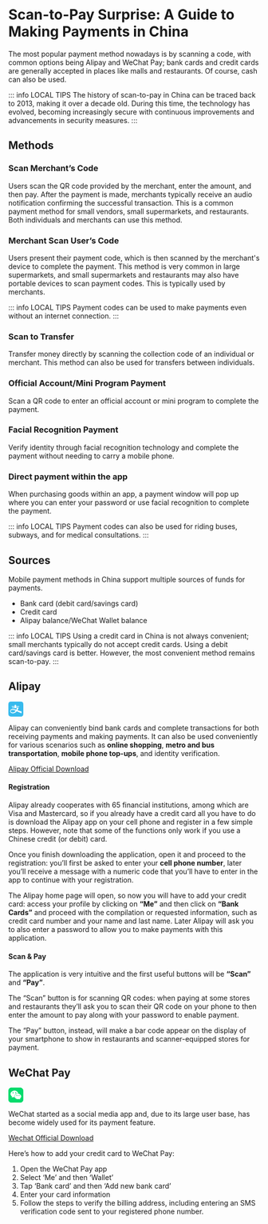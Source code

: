 # Scan-to-Pay Surprise: A Guide to Making Payments in China

The most popular payment method nowadays is by scanning a code, with common options being Alipay and WeChat Pay; bank cards and credit cards are generally accepted in places like malls and restaurants. Of course, cash can also be used.

::: info LOCAL TIPS
The history of scan-to-pay in China can be traced back to 2013, making it over a decade old. During this time, the technology has evolved, becoming increasingly secure with continuous improvements and advancements in security measures.
:::

## Methods

### Scan Merchant’s Code

Users scan the QR code provided by the merchant, enter the amount, and then pay. After the payment is made, merchants typically receive an audio notification confirming the successful transaction. This is a common payment method for small vendors, small supermarkets, and restaurants. Both individuals and merchants can use this method.

### Merchant Scan User’s Code

Users present their payment code, which is then scanned by the merchant's device to complete the payment. This method is very common in large supermarkets, and small supermarkets and restaurants may also have portable devices to scan payment codes. This is typically used by merchants.

::: info LOCAL TIPS
Payment codes can be used to make payments even without an internet connection.
:::

### Scan to Transfer

Transfer money directly by scanning the collection code of an individual or merchant. This method can also be used for transfers between individuals.

### Official Account/Mini Program Payment

Scan a QR code to enter an official account or mini program to complete the payment.

### Facial Recognition Payment

Verify identity through facial recognition technology and complete the payment without needing to carry a mobile phone.

### Direct payment within the app

When purchasing goods within an app, a payment window will pop up where you can enter your password or use facial recognition to complete the payment.

::: info LOCAL TIPS
Payment codes can also be used for riding buses, subways, and for medical consultations.
:::

## Sources

Mobile payment methods in China support multiple sources of funds for payments.
- Bank card (debit card/savings card)
- Credit card
- Alipay balance/WeChat Wallet balance

::: info LOCAL TIPS
Using a credit card in China is not always convenient; small merchants typically do not accept credit cards. Using a debit card/savings card is better. However, the most convenient method remains scan-to-pay.
:::

## Alipay

<svg viewBox="0 0 1024 1024" version="1.1" xmlns="http://www.w3.org/2000/svg" width="30" height="30"><path d="M186.182 0h651.636Q1024 0 1024 186.182v651.636Q1024 1024 837.818 1024H186.182Q0 1024 0 837.818V186.182Q0 0 186.182 0z" fill="#37BAED"></path><path d="M901.818 670.487c-32.116-9.542-227.607-69.818-273.454-85.41a645.818 645.818 0 0 0 69.818-173.15H525.964v-57.716h211.083v-35.375h-210.85v-96.349h-81.222a15.593 15.593 0 0 0-16.291 13.033v83.316H230.633v35.375h198.05v57.716H265.776v32.117H593.92a576 576 0 0 1-46.545 113.57 778.473 778.473 0 0 0-206.43-49.338c-172.218-16.058-211.781 77.499-218.065 134.517-9.31 86.807 69.818 158.022 186.182 158.022s194.327-53.295 268.334-141.731c94.953 44.683 323.491 142.429 323.491 142.429z m-606.254 74.24c-123.579 0-143.128-77.032-136.611-109.149s42.356-73.774 111.01-73.774a520.378 520.378 0 0 1 234.124 60.741c-59.345 77.499-131.723 122.182-208.523 122.182z m0 0" fill="#FFFFFF"></path></svg>

Alipay can conveniently bind bank cards and complete transactions for both receiving payments and making payments. It can also be used conveniently for various scenarios such as **online shopping**, **metro  and bus transportation**, **mobile phone top-ups**, and identity verification.

[Alipay Official Download](https://render.alipay.com/p/s/download)

#### Registration

Alipay already cooperates with 65 financial institutions, among which are Visa and Mastercard, so if you already have a credit card all you have to do is download the Alipay app on your cell phone and register in a few simple steps. However, note that some of the functions only work if you use a Chinese credit (or debit) card.

Once you finish downloading the application, open it and proceed to the registration: you’ll first be asked to enter your **cell phone number**, later you’ll receive a message with a numeric code that you’ll have to enter in the app to continue with your registration.

The Alipay home page will open, so now you will have to add your credit card: access your profile by clicking on **“Me”** and then click on **“Bank Cards”** and proceed with the compilation or requested information, such as credit card number and your name and last name. Later Alipay will ask you to also enter a password to allow you to make payments with this application.

#### Scan & Pay

The application is very intuitive and the first useful buttons will be **“Scan”** and **“Pay”**.

The “Scan” button is for scanning QR codes: when paying at some stores and restaurants they’ll ask you to scan their QR code on your phone to then enter the amount to pay along with your password to enable payment.

The “Pay” button, instead, will make a bar code appear on the display of your smartphone to show in restaurants and scanner-equipped stores for payment.

## WeChat Pay

<svg viewBox="0 0 1024 1024" version="1.1" xmlns="http://www.w3.org/2000/svg" width="30" height="30"><path d="M208.979592 1024h606.040816c115.461224 0 208.979592-93.518367 208.979592-208.979592V208.979592C1024 93.518367 930.481633 0 815.020408 0H208.979592C93.518367 0 0 93.518367 0 208.979592v606.040816c0 115.461224 93.518367 208.979592 208.979592 208.979592z" fill="#03DB6C"></path><path d="M308.558367 226.429388c83.382857-29.257143 175.333878-21.420408 252.656327 21.420408l-0.731429-0.313469c58.514286 30.72 100.728163 85.472653 115.461225 150.047346a265.404082 265.404082 0 0 0-197.799184 65.097143c-31.764898 28.630204-53.080816 66.873469-60.604082 108.878368-4.91102 30.406531-2.089796 61.44 8.045715 90.383673-37.929796 1.149388-75.859592-4.284082-112.117551-15.986939l-89.025306 48.169796c8.881633-26.226939 16.927347-52.349388 26.122449-78.576326a235.091592 235.091592 0 0 1-98.533878-134.478368c-12.747755-51.2-4.075102-105.430204 24.032653-149.942857 31.137959-48.901224 77.844898-85.786122 132.493061-104.698775z m217.547755 97.802449c-10.03102-7.209796-22.987755-9.195102-34.690612-5.22449a37.616327 37.616327 0 0 0-23.614694 29.152653c-2.089796 13.270204 3.030204 26.540408 13.479184 35.004082 10.762449 8.672653 25.39102 10.762449 38.138776 5.224489a37.302857 37.302857 0 0 0 22.256326-31.451428v-1.253878c0.20898-12.434286-5.642449-24.137143-15.56898-31.451428z m-217.547755-3.866123c-16.718367 6.060408-26.853878 23.092245-24.346122 40.751021a37.626776 37.626776 0 0 0 34.795102 32.287347c17.763265 1.149388 33.854694-10.34449 38.661224-27.480817 3.239184-13.583673-1.044898-27.794286-11.284898-37.198367-10.13551-9.404082-24.659592-12.643265-37.825306-8.359184z m461.740409 119.118368a201.247347 201.247347 0 0 1 93.831836 96.026122v-1.044898c19.644082 45.244082 17.972245 96.966531-4.702041 140.852245a218.770286 218.770286 0 0 1-68.440816 75.546122c6.791837 21.733878 13.583673 42.422857 20.58449 64.156735-25.286531-11.807347-47.020408-27.480816-73.142857-37.929796-42.840816 14.001633-88.398367 17.136327-132.702041 9.195102a220.891429 220.891429 0 0 1-149.733878-98.429387 160.956082 160.956082 0 0 1-20.37551-121.208164c13.061224-55.902041 50.886531-102.713469 102.71347-127.164081a255.038694 255.038694 0 0 1 231.967347 0zM561.737143 522.44898c-8.986122 12.016327-7.732245 28.943673 2.925714 39.497142a29.988571 29.988571 0 0 0 49.110204-10.448979 30.197551 30.197551 0 0 0-13.374694-37.302857 30.093061 30.093061 0 0 0-38.661224 8.254694z m168.64653-10.971429c-15.986939 0-25.077551 14.837551-28.525714 28.734694 1.358367 8.045714 4.806531 15.56898 10.24 21.733877 6.896327 6.582857 16.613878 9.508571 26.017959 7.941225 9.404082-1.671837 17.554286-7.523265 22.047347-16.091429 4.493061-9.717551 3.552653-21.106939-2.612245-29.884081a29.80049 29.80049 0 0 0-27.167347-12.434286z" fill="#FFFFFF"></path></svg>

WeChat started as a social media app and, due to its large user base, has become widely used for its payment feature.

[Wechat Official Download](https://www.wechat.com/)

Here’s how to add your credit card to WeChat Pay:

1. Open the WeChat Pay app
2. Select ‘Me’ and then ‘Wallet’
3. Tap ‘Bank card’ and then ‘Add new bank card’
4. Enter your card information
5. Follow the steps to verify the billing address, including entering an SMS verification code sent to your registered phone number.
